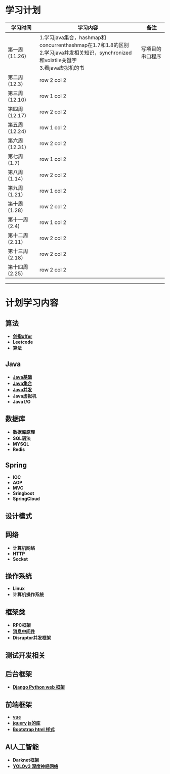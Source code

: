 # 学习计划

学习时间 | 学习内容| 备注
---|---|---
第一周 (11.26)| 1.学习java集合，hashmap和concurrenthashmap在1.7和1.8的区别<br>2.学习java并发相关知识，synchronized和volatile关键字<br>3.看java虚拟机的书 |写项目的串口程序
第二周 (12.3)| row 2 col 2 |
第三周 (12.10)| row 1 col 2 |
第四周 (12.17)| row 2 col 2 |
第五周 (12.24)| row 1 col 2 |
第六周 (12.31)| row 2 col 2 |
第七周 (1.7)| row 1 col 2 |
第八周 (1.14)| row 2 col 2 |
第九周 (1.21)| row 1 col 2 |
第十周 (1.28)| row 2 col 2 |
第十一周 (2.4)| row 1 col 2 |
第十二周 (2.11)| row 2 col 2 |
第十三周 (2.18)| row 2 col 2 |
第十四周 (2.25)| row 2 col 2 |


---

# 计划学习内容
 
## 算法
- [**剑指offer**](https://note.youdao.com/)
- **Leetcode**
- **算法**
## Java
- [**Java基础**](https://github.com/wangtengke/Notes/blob/master/notes/Java%E5%9F%BA%E7%A1%80.md)
- [**Java集合**](https://github.com/wangtengke/Notes/blob/master/notes/java%E9%9B%86%E5%90%88.md)
- [**Java并发**](https://github.com/wangtengke/Notes/blob/master/notes/java%E5%B9%B6%E5%8F%91.md)
- **Java虚拟机**
- **Java I/O**
## 数据库
- **数据库原理**
- **SQL语法**
- **MYSQL**
- **Redis**
## Spring
- **IOC**
- **AOP**
- **MVC**
- **Sringboot**
- **SpringCloud**
## 设计模式
## 网络
- **计算机网络**
- **HTTP**
- **Socket**
## 操作系统
- **Linux**
- **计算机操作系统**
## 框架类
- **RPC框架**
- [**消息中间件**](https://github.com/wangtengke/Notes/blob/master/notes/%E6%B6%88%E6%81%AF%E4%B8%AD%E9%97%B4%E4%BB%B6.md)
- **Disruptor并发框架**
## 测试开发相关
## 后台框架
- [**Django Python web 框架**](http://www.runoob.com/django/django-tutorial.html,https://code.ziqiangxuetang.com/django/django-tutorial.html)
## 前端框架
- [**vue**](http://www.runoob.com/vue2/vue-tutorial.html)
- [**jquery js的库**](https://www.runoob.com/jquery/jquery-tutorial.html)
- [**Bootstrap html 样式**](http://www.runoob.com/bootstrap/bootstrap-tutorial.html)
## AI人工智能
- **Darknet框架**
- [**YOLOv3 深度神经网络**](https://pjreddie.com/darknet/yolo/ )
